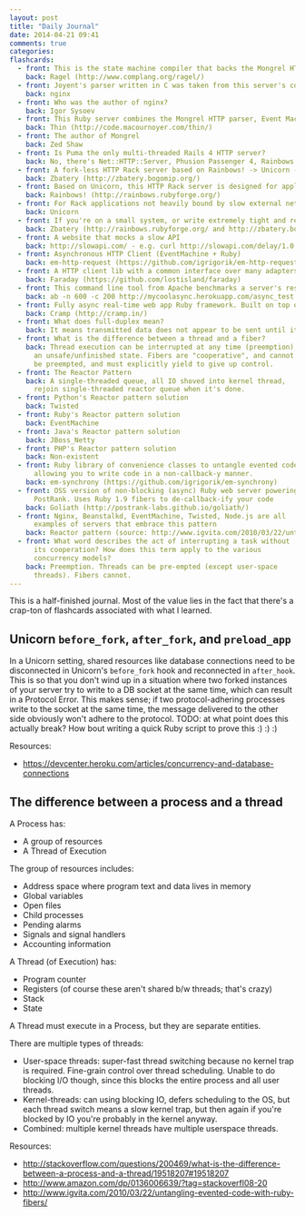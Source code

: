 ```yaml
---
layout: post
title: "Daily Journal"
date: 2014-04-21 09:41
comments: true
categories: 
flashcards:
  - front: This is the state machine compiler that backs the Mongrel HTTP parsing engine
    back: Ragel (http://www.complang.org/ragel/)
  - front: Joyent's parser written in C was taken from this server's codebase
    back: nginx
  - front: Who was the author of nginx?
    back: Igor Sysoev
  - front: This Ruby server combines the Mongrel HTTP parser, Event Machine, and Rack, and can be configured to enable threading.
    back: Thin (http://code.macournoyer.com/thin/)
  - front: The author of Mongrel
    back: Zed Shaw
  - front: Is Puma the only multi-threaded Rails 4 HTTP server?
    back: No, there's Net::HTTP::Server, Phusion Passenger 4, Rainbows!, Reel, Thin, Webrick, Zbatery (http://stackoverflow.com/questions/17902386/is-puma-the-only-multi-threaded-rails-4-http-server)
  - front: A fork-less HTTP Rack server based on Rainbows! -> Unicorn -> Mongrel and inherits parts of each, supporting thread/fiber/event/actor concurrency (just not threads)
    back: Zbatery (http://zbatery.bogomip.org/)
  - front: Based on Unicorn, this HTTP Rack server is designed for applications that expect long request/response times and/or slow clients 
    back: Rainbows! (http://rainbows.rubyforge.org/)
  - front: For Rack applications not heavily bound by slow external network dependencies, consider this instead as it simpler and easier to debug.
    back: Unicorn
  - front: If you're on a small system, or write extremely tight and reliable code and don't want multiple worker processes, check out XXXXX, too. XXXXX can use all the crazy network concurrency options of Rainbows! in a single worker process.
    back: Zbatery (http://rainbows.rubyforge.org/ and http://zbatery.bogomip.org/)
  - front: A website that mocks a slow API
    back: http://slowapi.com/ - e.g. curl http://slowapi.com/delay/1.0
  - front: Asynchronous HTTP Client (EventMachine + Ruby)
    back: em-http-request (https://github.com/igrigorik/em-http-request)
  - front: A HTTP client lib with a common interface over many adapters (e.g. Net::HTTP, Excon, EventMachine, etc), with a Rack-like middleware system
    back: Faraday (https://github.com/lostisland/faraday)
  - front: This command line tool from Apache benchmarks a server's response time
    back: ab -n 600 -c 200 http://mycoolasync.herokuapp.com/async_test
  - front: Fully async real-time web app Ruby framework. Built on top of EventMachine, designed for large number of open connections and providing full-duplex bidirectional communication.
    back: Cramp (http://cramp.in/)
  - front: What does full-duplex mean?
    back: It means transmitted data does not appear to be sent until it has actualy been received and acked by other party. 
  - front: What is the difference between a thread and a fiber?
    back: Thread execution can be interrupted at any time (preemption), possibly leaving data 
      an unsafe/unfinished state. Fibers are "cooperative", and cannot
      be preempted, and must explicitly yield to give up control.
  - front: The Reactor Pattern
    back: A single-threaded queue, all IO shoved into kernel thread,
      rejoin single-threaded reactor queue when it's done.
  - front: Python's Reactor pattern solution
    back: Twisted
  - front: Ruby's Reactor pattern solution
    back: EventMachine
  - front: Java's Reactor pattern solution
    back: JBoss_Netty
  - front: PHP's Reactor pattern solution
    back: Non-existent
  - front: Ruby library of convenience classes to untangle evented code,
      allowing you to write code in a non-callback-y manner.
    back: em-synchrony (https://github.com/igrigorik/em-synchrony)
  - front: OSS version of non-blocking (async) Ruby web server powering
      PostRank. Uses Ruby 1.9 fibers to de-callback-ify your code
    back: Goliath (http://postrank-labs.github.io/goliath/)
  - front: Nginx, Beanstalkd, EventMachine, Twisted, Node.js are all
      examples of servers that embrace this pattern
    back: Reactor pattern (source: http://www.igvita.com/2010/03/22/untangling-evented-code-with-ruby-fibers/)
  - front: What word describes the act of interrupting a task without
      its cooperation? How does this term apply to the various
      concurrency models?
    back: Preemption. Threads can be pre-empted (except user-space
      threads). Fibers cannot.
---
```


This is a half-finished journal. Most of the value lies in the fact that
there's a crap-ton of flashcards associated with what I learned.

## Unicorn `before_fork`, `after_fork`, and `preload_app`

In a Unicorn setting, shared resources like database connections 
need to be disconnected in Unicorn's `before_fork` hook and reconnected
in `after_hook`. This is so that you don't wind up in a situation where
two forked instances of your server try to write to a DB socket at the
same time, which can result in a Protocol Error. This makes sense; if 
two protocol-adhering processes write to the socket at the same time, 
the message delivered to the other side obviously won't adhere to the
protocol. TODO: at what point does this actually break? How bout writing
a quick Ruby script to prove this :) :) :)

Resources:

- https://devcenter.heroku.com/articles/concurrency-and-database-connections

## The difference between a process and a thread

A Process has:

- A group of resources
- A Thread of Execution

The group of resources includes:

- Address space where program text and data lives in memory
- Global variables
- Open files
- Child processes
- Pending alarms
- Signals and signal handlers
- Accounting information

A Thread (of Execution) has:

- Program counter
- Registers (of course these aren't shared b/w threads; that's crazy)
- Stack
- State

A Thread must execute in a Process, but they are separate entities.

There are multiple types of threads:

- User-space threads: super-fast thread switching because no kernel trap
  is required. Fine-grain control over thread scheduling. Unable to do
  blocking I/O though, since this blocks the entire process and all 
  user threads.
- Kernel-threads: can using blocking IO, defers scheduling to the OS,
  but each thread switch means a slow kernel trap, but then again if
  you're blocked by IO you're probably in the kernel anyway.
- Combined: multiple kernel threads have multiple userspace threads. 

Resources: 
  - http://stackoverflow.com/questions/200469/what-is-the-difference-between-a-process-and-a-thread/19518207#19518207
  - http://www.amazon.com/dp/0136006639/?tag=stackoverfl08-20
  - http://www.igvita.com/2010/03/22/untangling-evented-code-with-ruby-fibers/

